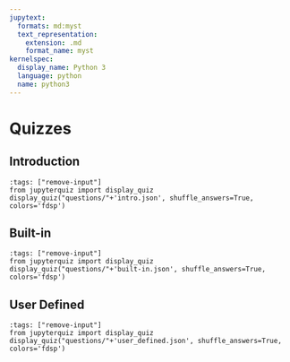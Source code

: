 ```yaml
---
jupytext:
  formats: md:myst
  text_representation:
    extension: .md
    format_name: myst
kernelspec:
  display_name: Python 3
  language: python
  name: python3
---
```


# Quizzes

## Introduction

```{code-cell} ipython3
:tags: ["remove-input"]
from jupyterquiz import display_quiz
display_quiz("questions/"+'intro.json', shuffle_answers=True, colors='fdsp')
```

## Built-in

```{code-cell} ipython3
:tags: ["remove-input"]
from jupyterquiz import display_quiz
display_quiz("questions/"+'built-in.json', shuffle_answers=True, colors='fdsp')
```

## User Defined

```{code-cell} ipython3
:tags: ["remove-input"]
from jupyterquiz import display_quiz
display_quiz("questions/"+'user_defined.json', shuffle_answers=True, colors='fdsp')
```
